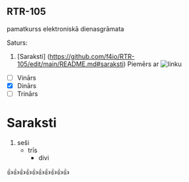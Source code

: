 ## RTR-105
pamatkurss elektroniskā dienasgrāmata

Saturs:
1. [Saraksti] (https://github.com/f4io/RTR-105/edit/main/README.md#saraksti) 
Piemērs ar ![linku](https://myoctocat.com/assets/images/base-octocat.svg) 

- [ ] Vinārs
- [x] Dinārs
- [ ] Trinārs

# Saraksti
1. seši
   - trīs
     * divi

:+1::+1::+1::+1::+1::+1::+1::+1::+1::+1:
